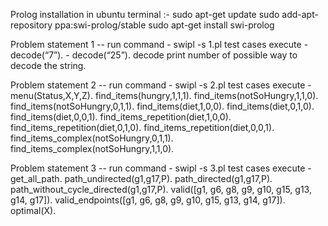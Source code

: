 Prolog installation in ubuntu terminal :-
sudo apt-get update
sudo add-apt-repository ppa:swi-prolog/stable
sudo apt-get install swi-prolog

Problem statement 1 --
run command -  swipl -s 1.pl
test cases execute  - decode(“7”).
                    - decode(“25”).
 decode print number of possible way to decode the string.
 
 Problem statement 2 --
 run command -  swipl -s 2.pl
 test cases execute -   menu(Status,X,Y,Z).
                        find_items(hungry,1,1,1).
                        find_items(notSoHungry,1,1,0).
                        find_items(notSoHungry,0,1,1).
                        find_items(diet,1,0,0).
                        find_items(diet,0,1,0).
                        find_items(diet,0,0,1).
                        find_items_repetition(diet,1,0,0).
                        find_items_repetition(diet,0,1,0).
                        find_items_repetition(diet,0,0,1).
                        find_items_complex(notSoHungry,0,1,1).   
                        find_items_complex(notSoHungry,1,1,0).  
 
 Problem statement 3 --
  run command -  swipl -s 3.pl
  test cases execute -  get_all_path.
                        path_undirected(g1,g17,P).
                        path_directed(g1,g17,P).
                        path_without_cycle_directed(g1,g17,P).
                        valid([g1, g6, g8, g9, g10, g15, g13, g14, g17]).
                        valid_endpoints([g1, g6, g8, g9, g10, g15, g13, g14, g17]).
                        optimal(X).                                    